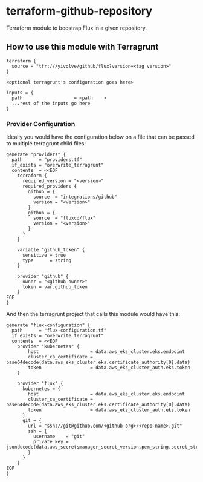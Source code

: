 # terraform-github-repository

Terraform module to boostrap Flux in a given repository.

## How to use this module with Terragrunt

```hcl
terraform {
  source = "tfr:///yivolve/github/flux?version=<tag version>"
}

<optional terragrunt's configuration goes here>

inputs = {
  path                   = <path    >
  ...rest of the inputs go here
}

```

### Provider Configuration

Ideally you would have the configuration below on a file that can be passed to multiple terragrunt child files:

```hcl
generate "providers" {
  path      = "providers.tf"
  if_exists = "overwrite_terragrunt"
  contents  = <<EOF
    terraform {
      required_version = "<version>"
      required_providers {
        github = {
          source  = "integrations/github"
          version = "<version>"
        }
        github = {
          source  = "fluxcd/flux"
          version = "<version>"
        }
      }
    }

    variable "github_token" {
      sensitive = true
      type      = string
    }

    provider "github" {
      owner = "<github owner>"
      token = var.github_token
    }
EOF
}
```

And then the terragrunt project that calls this module would have this:

```hcl
generate "flux-configuration" {
  path      = "flux-configuration.tf"
  if_exists = "overwrite_terragrunt"
  contents  = <<EOF
    provider "kubernetes" {
        host                   = data.aws_eks_cluster.eks.endpoint
        cluster_ca_certificate = base64decode(data.aws_eks_cluster.eks.certificate_authority[0].data)
        token                  = data.aws_eks_cluster_auth.eks.token
    }

    provider "flux" {
      kubernetes = {
        host                   = data.aws_eks_cluster.eks.endpoint
        cluster_ca_certificate = base64decode(data.aws_eks_cluster.eks.certificate_authority[0].data)
        token                  = data.aws_eks_cluster_auth.eks.token
      }
      git = {
        url = "ssh://git@github.com/<github org>/<repo name>.git"
        ssh = {
          username    = "git"
          private_key = jsondecode(data.aws_secretsmanager_secret_version.pem_string.secret_string)
        }
      }
    }
EOF
}
```
